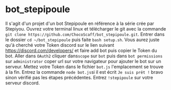# bot_stepipoule
Il s'agit d'un projet d'un bot Stepipoule en référence à la série crée par Stepiyou.
Ouvrez votre terminal linux et télécharger le git avec la commande `git clone https://github.com/ChocoScaff/bot_stepipoule.git`. 
Entrer dans le dossier `cd ~/bot_stepipoule` puis faite `bash setup.sh`. 
Vous aurez juste qu'à cherché votre Token discord sur le lien suivant https://discord.com/developers/ et faire add bot puis copier le Token du bot.
Aller dans `OAuth2` cliquer dans`scope` sur `bot` puis dans `bot permissions` sur `administrator` coper url sur votre navigateur pour ajouter le bot sur un serveur.
Mettez votre Token dans le fichier `bot.js` l'emplacement se trouve à la fin.
Entrez la commande `node bot.js`si il est écrit `Je suis prêt !` bravo sinon vérifié pas les étapes précédentes.
Entrez `!stepipoule` sur votre serveur discord.
